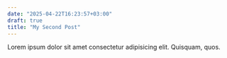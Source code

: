 ```yaml
---
date: "2025-04-22T16:23:57+03:00"
draft: true
title: "My Second Post"
---
```


Lorem ipsum dolor sit amet consectetur adipisicing elit. Quisquam, quos.

